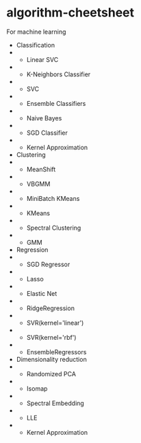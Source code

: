 # algorithm-cheetsheet
For machine learning

- Classification
- - Linear SVC
- - K-Neighbors Classifier
- - SVC
- - Ensemble Classifiers
- - Naive Bayes
- - SGD Classifier
- - Kernel Approximation
- Clustering
- - MeanShift
- - VBGMM
- - MiniBatch KMeans
- - KMeans
- - Spectral Clustering
- - GMM
- Regression
- - SGD Regressor
- - Lasso
- - Elastic Net
- - RidgeRegression
- - SVR(kernel='linear')
- - SVR(kernel='rbf')
- - EnsembleRegressors
- Dimensionality reduction
- - Randomized PCA
- - Isomap
- - Spectral Embedding
- - LLE
- - Kernel Approximation
